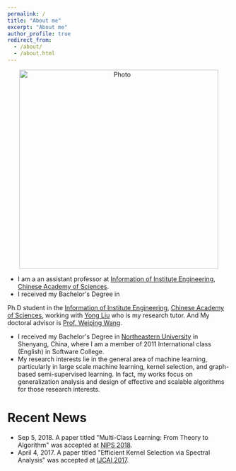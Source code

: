```yaml
---
permalink: /
title: "About me"
excerpt: "About me"
author_profile: true
redirect_from: 
  - /about/
  - /about.html
---
```


<p align="center">
  <img src="https://IIE-liuyong.github.io/files/yongliu.jpg?raw=true" alt="Photo" style="width: 450px;"/>
</p>

* I am a an assistant professor at [Information of Institute Engineering](https://iie.ac.cn/), [Chinese Academy of Sciences](https://ucas.ac.cn/).
* I received my Bachelor's Degree in 

Ph.D student in the [Information of Institute Engineering](https://iie.ac.cn/), [Chinese Academy of Sciences](https://ucas.ac.cn/), working with [Yong Liu](https://scholar.google.com/citations?user=vVhmzbAAAAAJ&hl=zh-CN) who is my research tutor. And My doctoral advisor is [Prof. Weiping Wang](https://scholar.google.com/citations?user=dAJ23QEAAAAJ&hl=zh-CN).
* I received my Bachelor's Degree in [Northeastern University](http://en.sjtu.edu.cn/) in Shenyang, China, where I am a member of 2011 International class (English) in Software College.
* My research interests lie in the general area of machine learning, particularly in large scale machine learning, kernel selection, and graph-based semi-supervised learning. In fact, my works focus on generalization analysis and design of effective and scalable algorithms for those research interests.


# Recent News
* Sep 5, 2018. A paper titled "Multi-Class Learning: From Theory to Algorithm" was accepted at [NIPS 2018](https://nips.cc/Conferences/2018).
* April 4, 2017. A paper titled "Efficient Kernel Selection via Spectral Analysis" was accepted at [IJCAI 2017](http://www.ijcai-17.org/).
